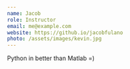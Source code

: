 ```yaml
---
name: Jacob
role: Instructor
email: me@example.com
website: https://github.io/jacobfulano
photo: /assets/images/kevin.jpg
---
```


Python in better than Matlab =)
